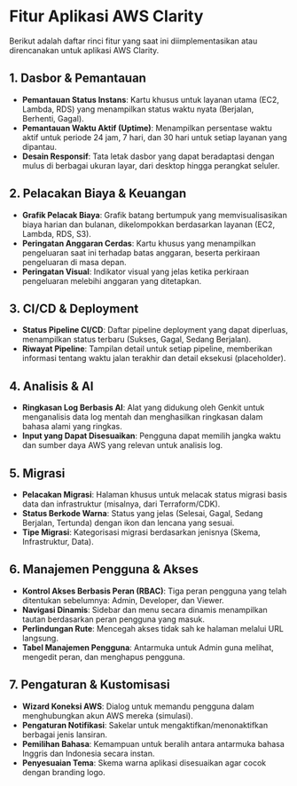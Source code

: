 
# Fitur Aplikasi AWS Clarity

Berikut adalah daftar rinci fitur yang saat ini diimplementasikan atau direncanakan untuk aplikasi AWS Clarity.

## 1. Dasbor & Pemantauan

- **Pemantauan Status Instans**: Kartu khusus untuk layanan utama (EC2, Lambda, RDS) yang menampilkan status waktu nyata (Berjalan, Berhenti, Gagal).
- **Pemantauan Waktu Aktif (Uptime)**: Menampilkan persentase waktu aktif untuk periode 24 jam, 7 hari, dan 30 hari untuk setiap layanan yang dipantau.
- **Desain Responsif**: Tata letak dasbor yang dapat beradaptasi dengan mulus di berbagai ukuran layar, dari desktop hingga perangkat seluler.

## 2. Pelacakan Biaya & Keuangan

- **Grafik Pelacak Biaya**: Grafik batang bertumpuk yang memvisualisasikan biaya harian dan bulanan, dikelompokkan berdasarkan layanan (EC2, Lambda, RDS, S3).
- **Peringatan Anggaran Cerdas**: Kartu khusus yang menampilkan pengeluaran saat ini terhadap batas anggaran, beserta perkiraan pengeluaran di masa depan.
- **Peringatan Visual**: Indikator visual yang jelas ketika perkiraan pengeluaran melebihi anggaran yang ditetapkan.

## 3. CI/CD & Deployment

- **Status Pipeline CI/CD**: Daftar pipeline deployment yang dapat diperluas, menampilkan status terbaru (Sukses, Gagal, Sedang Berjalan).
- **Riwayat Pipeline**: Tampilan detail untuk setiap pipeline, memberikan informasi tentang waktu jalan terakhir dan detail eksekusi (placeholder).

## 4. Analisis & AI

- **Ringkasan Log Berbasis AI**: Alat yang didukung oleh Genkit untuk menganalisis data log mentah dan menghasilkan ringkasan dalam bahasa alami yang ringkas.
- **Input yang Dapat Disesuaikan**: Pengguna dapat memilih jangka waktu dan sumber daya AWS yang relevan untuk analisis log.

## 5. Migrasi

- **Pelacakan Migrasi**: Halaman khusus untuk melacak status migrasi basis data dan infrastruktur (misalnya, dari Terraform/CDK).
- **Status Berkode Warna**: Status yang jelas (Selesai, Gagal, Sedang Berjalan, Tertunda) dengan ikon dan lencana yang sesuai.
- **Tipe Migrasi**: Kategorisasi migrasi berdasarkan jenisnya (Skema, Infrastruktur, Data).

## 6. Manajemen Pengguna & Akses

- **Kontrol Akses Berbasis Peran (RBAC)**: Tiga peran pengguna yang telah ditentukan sebelumnya: Admin, Developer, dan Viewer.
- **Navigasi Dinamis**: Sidebar dan menu secara dinamis menampilkan tautan berdasarkan peran pengguna yang masuk.
- **Perlindungan Rute**: Mencegah akses tidak sah ke halaman melalui URL langsung.
- **Tabel Manajemen Pengguna**: Antarmuka untuk Admin guna melihat, mengedit peran, dan menghapus pengguna.

## 7. Pengaturan & Kustomisasi

- **Wizard Koneksi AWS**: Dialog untuk memandu pengguna dalam menghubungkan akun AWS mereka (simulasi).
- **Pengaturan Notifikasi**: Sakelar untuk mengaktifkan/menonaktifkan berbagai jenis lansiran.
- **Pemilihan Bahasa**: Kemampuan untuk beralih antara antarmuka bahasa Inggris dan Indonesia secara instan.
- **Penyesuaian Tema**: Skema warna aplikasi disesuaikan agar cocok dengan branding logo.
